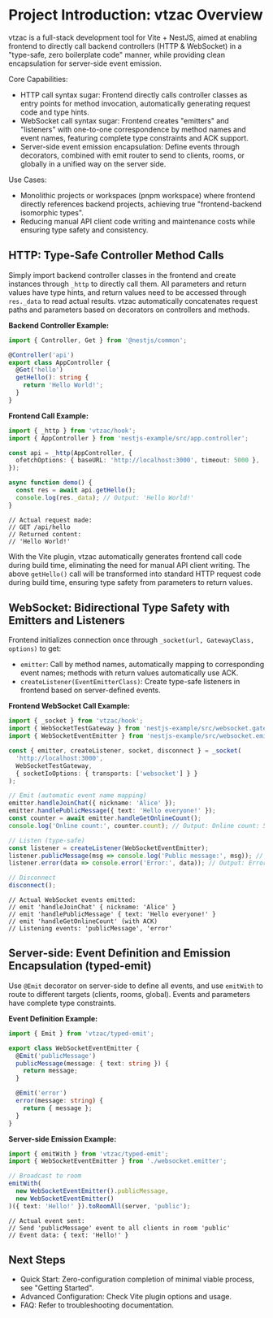 # Project Introduction: vtzac Overview

vtzac is a full-stack development tool for Vite + NestJS, aimed at enabling frontend to directly call backend controllers (HTTP & WebSocket) in a "type-safe, zero boilerplate code" manner, while providing clean encapsulation for server-side event emission.

Core Capabilities:

- HTTP call syntax sugar: Frontend directly calls controller classes as entry points for method invocation, automatically generating request code and type hints.
- WebSocket call syntax sugar: Frontend creates "emitters" and "listeners" with one-to-one correspondence by method names and event names, featuring complete type constraints and ACK support.
- Server-side event emission encapsulation: Define events through decorators, combined with emit router to send to clients, rooms, or globally in a unified way on the server side.

Use Cases:

- Monolithic projects or workspaces (pnpm workspace) where frontend directly references backend projects, achieving true "frontend-backend isomorphic types".
- Reducing manual API client code writing and maintenance costs while ensuring type safety and consistency.

## HTTP: Type-Safe Controller Method Calls

Simply import backend controller classes in the frontend and create instances through `_http` to directly call them. All parameters and return values have type hints, and return values need to be accessed through `res._data` to read actual results. vtzac automatically concatenates request paths and parameters based on decorators on controllers and methods.

**Backend Controller Example:**

```ts
import { Controller, Get } from '@nestjs/common';

@Controller('api')
export class AppController {
  @Get('hello')
  getHello(): string {
    return 'Hello World!';
  }
}
```

**Frontend Call Example:**

```ts
import { _http } from 'vtzac/hook';
import { AppController } from 'nestjs-example/src/app.controller';

const api = _http(AppController, {
  ofetchOptions: { baseURL: 'http://localhost:3000', timeout: 5000 },
});

async function demo() {
  const res = await api.getHello();
  console.log(res._data); // Output: 'Hello World!'
}
```

```
// Actual request made:
// GET /api/hello
// Returned content:
// 'Hello World!'
```

With the Vite plugin, vtzac automatically generates frontend call code during build time, eliminating the need for manual API client writing. The above `getHello()` call will be transformed into standard HTTP request code during build time, ensuring type safety from parameters to return values.

## WebSocket: Bidirectional Type Safety with Emitters and Listeners

Frontend initializes connection once through `_socket(url, GatewayClass, options)` to get:

- `emitter`: Call by method names, automatically mapping to corresponding event names; methods with return values automatically use ACK.
- `createListener(EventEmitterClass)`: Create type-safe listeners in frontend based on server-defined events.

**Frontend WebSocket Call Example:**

```ts
import { _socket } from 'vtzac/hook';
import { WebSocketTestGateway } from 'nestjs-example/src/websocket.gateway';
import { WebSocketEventEmitter } from 'nestjs-example/src/websocket.emitter';

const { emitter, createListener, socket, disconnect } = _socket(
  'http://localhost:3000',
  WebSocketTestGateway,
  { socketIoOptions: { transports: ['websocket'] } }
);

// Emit (automatic event name mapping)
emitter.handleJoinChat({ nickname: 'Alice' });
emitter.handlePublicMessage({ text: 'Hello everyone!' });
const counter = await emitter.handleGetOnlineCount();
console.log('Online count:', counter.count); // Output: Online count: 5

// Listen (type-safe)
const listener = createListener(WebSocketEventEmitter);
listener.publicMessage(msg => console.log('Public message:', msg)); // Output: Public message: { text: 'Hello everyone!' }
listener.error(data => console.error('Error:', data)); // Output: Error: { message: 'Connection failed' }

// Disconnect
disconnect();
```

```
// Actual WebSocket events emitted:
// emit 'handleJoinChat' { nickname: 'Alice' }
// emit 'handlePublicMessage' { text: 'Hello everyone!' }
// emit 'handleGetOnlineCount' (with ACK)
// Listening events: 'publicMessage', 'error'
```

## Server-side: Event Definition and Emission Encapsulation (typed-emit)

Use `@Emit` decorator on server-side to define all events, and use `emitWith` to route to different targets (clients, rooms, global). Events and parameters have complete type constraints.

**Event Definition Example:**

```ts
import { Emit } from 'vtzac/typed-emit';

export class WebSocketEventEmitter {
  @Emit('publicMessage')
  publicMessage(message: { text: string }) {
    return message;
  }

  @Emit('error')
  error(message: string) {
    return { message };
  }
}
```

**Server-side Emission Example:**

```ts
import { emitWith } from 'vtzac/typed-emit';
import { WebSocketEventEmitter } from './websocket.emitter';

// Broadcast to room
emitWith(
  new WebSocketEventEmitter().publicMessage,
  new WebSocketEventEmitter()
)({ text: 'Hello!' }).toRoomAll(server, 'public');
```

```
// Actual event sent:
// Send 'publicMessage' event to all clients in room 'public'
// Event data: { text: 'Hello!' }
```

## Next Steps

- Quick Start: Zero-configuration completion of minimal viable process, see "Getting Started".
- Advanced Configuration: Check Vite plugin options and usage.
- FAQ: Refer to troubleshooting documentation.
